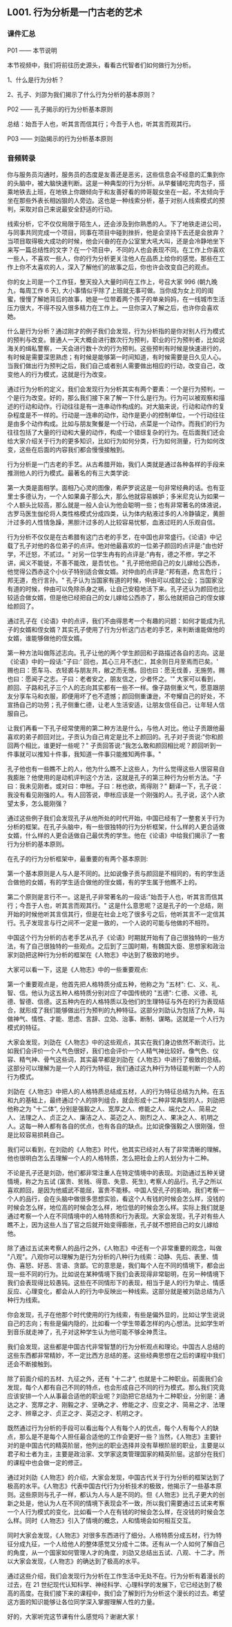 ## L001. 行为分析是一门古老的艺术

### 课件汇总

P01 —— 本节说明

本节视频中，我们将前往历史源头，看看古代智者们如何做行为分析。

1、什么是行为分析？

2、孔子、刘邵为我们揭示了什么行为分析的基本原则？

P02 —— 孔子揭示的行为分析基本原则

总结：始吾于人也，听其言而信其行；今吾于人也，听其言而观其行。

P03 —— 刘劭揭示的行为分析基本原则

### 音频转录

你与服务员沟通时，服务员的态度是友善还是恶劣，这些信息会不经意的汇集到你的头脑中，被大脑快速判断。这是一种典型的行为分析。从早餐铺吃完肉包子，搭乘地铁去上班，在地铁上你跟倾向于和友善好看的帅哥靓女坐在一起，不太倾向于坐在那些外表长相凶狠的人旁边。这也是一种线索分析，基于对别人线索模式的预判，采取对自己来说最安全舒适的行动。

线索分析，它不仅仅局限于陌生人，还会涉及到你熟悉的人。下了地铁走进公司，与同事共同完成一个项目，同事在项目中碰到挫折，他是会坚持下去还是会放弃？当项目取得极大成功的时候，他会兴奋的在办公室里大吼大叫，还是会冷静地坐下来写一篇总结性的文字？在一个项目中，不同的人也会表现不同。在工作上你喜欢一些人，不喜欢一些人，你的行为分析更关注他人在品质上给你的感觉。那些在工作上你不太喜欢的人，深入了解他们的故事之后，你也许会改变自己的观点。

你的女上司是一个工作狂，整天投入大量时间在工作上，号召大家 996 (朝九晚九，每周工作 6 天), 大小事情似乎除了上班就无事可做。当你成为女上司的闺蜜，慢慢了解她背后的故事，她是一位带着两个孩子的单亲妈妈，在一线城市生活压力很大，不得不投入很多精力在工作上。一旦你深入了解之后，也许你会喜欢她。

什么是行为分析？通过刚才的例子我们会发现，行为分析指的是你对别人行为模式的预判与改变。普通人一天大概会进行数次行为预判，职业的行为预判者，比如说海关的缉私警察，一天会进行数十次的行为预判。这些预判有时候是快速进行的，有时候是需要深思熟虑；有时候是能够第一时间知道，有时候需要是日久见人心。当我们做出行为预判之后，我们自己或者别人需要做出相应的行动，改变自己，改变他人的行为模式，这就是行为改变。

通过行为分析的定义，我们会发现行为分析其实有两个要素：一个是行为预判，一个是行为改变。好的，那么我们接下来了解一下什么是行为。行为可以被观察和描述的行动和动作。行动往往是有一连串动作构成的。对大脑来说，行动和动作的复杂程度是不一样的。行动是一连串的动作，动作是更小的控制单位，一个行动往往是由多个动作构成。比如与朋友聚餐是一个行动，点菜是一个动作。而我们的行为往往包括了大量的行动和大量的动作，构成一个错综复杂的行为。在后面我们还会给大家介绍关于行为的更多知识，比如行为如何分类，行为如何测量，行为如何改变，这些在后面的内容我们都会慢慢接触到。

行为分析是一门古老的手艺。从古希腊开始，我们人类就是通过各种各样的手段来推测他人的行为模式。最著名的有三大类学说:

第一大类是面相学。面相乃心灵的图像，希萨罗说这是一句非常经典的话。也有亚里士多德认为，一个人如果鼻子那么大，那么他就容易嫉妒；多米尼克认为如果一个人额头比较高，那么就是一般人会认为他会聪明一些；也有非常著名的体液说，古罗马医生伽伦将人类性格模式分成四类，认为体内粘液过多的人冷静镇定，黄胆汁过多的人性情急躁，黑胆汁过多的人比较容易忧郁，血液过旺的人乐观自信。

行为分析不仅仅是在古希腊有这门古老的手艺，在中国也非常盛行。《论语》中记载了孔子对他的各位弟子的点评。他对他最喜欢的一位弟子颜回的点评是:"由也好学，不迁怒，不贰过。" 对另一位学生冉有的点评是:"冉有，德之不修，学之不讲，闻义不能徙，不善不能改，是吾忧也。" 孔子把他把自己的女儿嫁给公西赤，他觉得公西赤这个小伙子特别适合做女婿。对仲由的点评是:"邦有道，危言危行；邦无道，危行言孙。" 孔子认为当国家有道的时候，仲由可以成就公业；当国家没有道的时候，仲由可以免除杀身之祸，让自己安稳地活下来。孔子还认为颜回也比较适合做女婿，但是他已经把自己的女儿嫁给公西赤了，那么他就把自己的侄女嫁给颜回了。

通过孔子在《论语》中的点评，我们不由得思考一个有趣的问题：如何才能成为孔子的女婿和侄女婿？其实孔子使用了行为分析这门古老的手艺，来判断谁能做他的女婿，谁能够做他的侄女婿。

第一种方法叫做陈述志向。孔子让他的两个学生颜回和子路描述各自的志向。这是《论语》中的一段话:"子曰:' 回也，其心三月不违仁，其余则日月至焉而已矣。' 赐也曰：愿车马、衣轻裘与朋友共，敝之而无憾。回也曰：愿无伐善，无施劳。赐也曰：愿闻子之志。子曰：老者安之，朋友信之，少者怀之。'" 大家可以看到，颜回、子路和孔子三个人的志向其实都有一些不一样。像子路侧重义气，愿意跟朋友分享车马和衣服，即便用坏了也不遗憾；颜回侧重谦逊，不夸耀自己的好处，不宣扬自己的功劳；孔子侧重仁德，让老人生活安适，让朋友信任自己，让年轻人信服自己。

让我们再看一下孔子经常使用的第二种方法是什么，与他人对比。他让子贡跟他最喜欢的弟子颜回对比，子贡认为自己肯定是比不上颜回的。孔子对子贡说:"你和颜回两个相比，谁更好一些呢？" 子贡回答说:"我怎么敢和颜回相比呢？颜回听到一件事就可以推知十件事，我知道一件事只能推知两件事。"

孔子他也有一些瞧不上的人，他为什么瞧不上这些人，为什么觉得这些人很容易自我膨胀？他使用的是动机评判这个方法，这就是孔子的第三种行为分析方法。"子曰：我未见刚者。或对曰：申枨。子曰：枨也欲，焉得刚？" 翻译一下，孔子说：我没有看见刚强的人。有人回答说，申枨应该是一个刚强的人。孔子说，这个人欲望太多，怎么能刚强？

通过这些例子我们会发现孔子从他所处的时代开始，中国已经有了一整套关于行为分析的框架。在孔子头脑中，有一些很独特的行为分析框架，什么样的人更合适做女婿，什么样的人更合适做自己最优秀的学生。他在《论语》中给我们揭示了一套行为分析的基本原则。

在孔子的行为分析框架中，最重要的有两个基本原则:

第一个基本原则是人与人是不同的。比如说像子贡与颜回是不相同的，有的学生适合做他的女婿，有的学生适合做他的侄女婿，有的学生属于他瞧不上的。

第二个原则是言行不一。这是孔子非常著名的一段话:"始吾于人也，听其言而信其行；今吾于人也，听其言而观其行。" 这是什么意思呢？这是孔子的一个总结，刚开始的时候他听其言信其行，但是在社会上吃了很多亏之后，他听其言不一定信其行。孔子发现言与行之间不一定是一致的，一个人说的可能与他做的不相符。

中国这个行为分析的古老手艺从孔子《论语》时期就开始有了自己很独特的一些方法，有了自己很独特的一些观点。之后到了三国时期，有魏国大臣、思想家和政治家刘劭把这种行为分析的框架在《人物志》中达到了极致的地步。

大家可以看一下，这是《人物志》中的一些重要观点:

第一个重要观点是，他首先把人格特质分成五种，他称之为 "五材": 仁、义、礼、智、信。他认为这五种人格特质分别对应了中国传统的 "五德": 仁德、义德、礼德、智德、信德。这五种内在的人格特质以及他们的生理特征与外在的行为表现结合，就形成了我们能够做出行为预判的九种特征。这部分刘劭认为包括了九种，叫做神气、情性、才能、思虑、言辞、立効、治事、断制、谋略。这就是一个人行为模式的特征。

大家会发现，刘劭在《人物志》中的这些观点，其实在我们身边依然不断流行。比如我们会评价一个人气色很好，我们也会评价一个人精气神比较好。像气色、仪容、精气神、骨气这些词，其实最早都是刘劭在《人物志》中进行了极致的总结。这部分可以理解为是一个人的行为特征，我们通过这九种行为特征能判断一个人的行为模式。

刘劭在《人物志》中把人的人格特质总结成五材，人的行为特征总结为九种。在五和九的基础上，最终通过个人的排列组合，就会形成十二种非常典型的人，刘劭把他称之为 "十二体", 分别是强毅之人、宽厚之人、修能之人、端允之人、简易之人、法理之人、贞正之人、廉洁之人、英迈之人、刚烈之人、果决之人、机明之人。这每一种人都有各自的优点，也有各自的缺点。比如说像强毅之人很刚强，但是比较容易损耗自己。

我们可以看到，在刘劭的《人物志》时代，他其实已经对人有了非常清晰的理解。他也很明白怎么去理解一个人的人格特质，怎么把社会上的人划分为十二种。

不论是孔子还是刘劭，他们都非常注重人在特定情境中的表现。刘劭通过五种关键情境，称之为五试 (富贵、贫贱、得意、失意、死生), 考察人的品行。孔子之所以喜欢颜回，是因为他威武不能屈，富贵不能移。中国人受孔子的影响，我们考察一个人的品行，会在头脑中做很多思想实验，看这个人有钱的时候会怎么样，没钱的时候会怎么样，地位高的时候会怎么样，地位低的时候会怎么样。实际上我们就是通过考察一个人在不同情境中的人格特质和行为表现。大家会发现，孔子对有些人瞧不上，因为这些人当了官之后就开始变得膨胀，孔子就不想把自己的女儿嫁给他。

除了通过五试来考察人的品行之外，《人物志》中还有一个非常重要的观念，叫做 "八观"。八观你可以理解为是行为分析的八种行为线索：动静、先后、表里、情伪、喜怒、好恶、言语、贪鄙。它的意思是，我们每个人在不同的情境下，都会出现一些不同的行为。比如说在某种情境下我们会表现得非常聪明，在另一种情境下我们会表现得比较愚钝。这些在不同情形下的表现，相当于是人的行为举止、情感反应、心理变化，都会从人的行为中反映出一种线索。这部分就是被刘劭总结为八种行为线索。

你会发现，孔子在他那个时代使用的行为线索，有些是偏外显的，比如让学生说说自己的志向；有些是偏内隐的，比如看一个学生带着怎样的内心想法。比如学生听到音乐就走神了，孔子对这种学生认为他可能不够全神贯注。

我们会发现，这些都是中国古代非常智慧的行为分析观点和理论。中国古人总结的这些东西都非常精妙，不一定比西方总结的差。这些经典思想在之后的课程中我们还会不断接触到。

除了前面介绍的五材、九征之外，还有 "十二才", 也就是十二种职业。前面我们会发现，每个人都有自己不同的特点，也会形成自己不同的行为模式。那么我们究竟应该安排一个人从事最合适他的职业呢？刘劭把它总结为十二种职业，分别是：通达之才、宽厚之才、刚毅之才、坚确之才、修能之才、应变之才、简易之才、法理之才、辨章之才、贞正之才、英迈之才、机明之才。

既然通过行为分析的手段可以看出每个人有每个人的优点，每个人有每个人的缺点，那么是不是每个人担任最合适他的工作会更好一些？当然，《人物志》主要针对的是中国古代的精英阶层，他列出的职业选择并没有草根阶层的职业，主要是以君子和士者为主，主要是政治家、文学家这类管理国家的精英阶层。这部分在我们的课程中也会做一定的修正。

通过对刘劭《人物志》的介绍，大家会发现，中国古代关于行为分析的框架达到了极高的水平。《人物志》代表中国古代行为分析技术的极致，他揭示了一些基本原则。这些原则与孔子一样，都认为人与人是不同的。但《人物志》比孔子更大的创新之处是，他认为人在不同的情境下表现会不一致，所以我们需要通过五试来考察一个人行为模式的变化，比如看一个人在有钱的时候会怎么样，在没钱的时候会怎么样。同时《人物志》引入了情境的概念，人和情境会如何相互交互。

同时大家会发现，《人物志》对很多东西进行了细分。人格特质分成五材，行为特征分成九征，一个人给他人的整体感觉又分成十二体。还有从一个人如何了解自己的角度，从一个国家如何管理人才的角度，刘劭又总结出五试、八观、十二才。所以大家会发现，《人物志》的确达到了极高的水平。

通过这些介绍，我们会发现行为分析在工作生活中无处不在。行为分析有着漫长的过去，在 21 世纪现代认知科学、神经科学、心理科学的发展下，它已经达到了极高的高度。在我们接下来的课程中，我们会了解到行为分析这个漫长的过去。希望这方面的知识能够让各位同学深入掌握理解人性的力量。

好的，大家听完这节课有什么感觉吗？谢谢大家！

